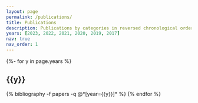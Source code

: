```yaml
---
layout: page
permalink: /publications/
title: Publications
description: Publications by categories in reversed chronological order. Full list can be found at <b><a href='https://scholar.google.com/citations?user=8XQPi7YAAAAJ&hl=en'>Google Scholar</a></b>.
years: [2023, 2022, 2021, 2020, 2019, 2017]
nav: true
nav_order: 1
---
```

<!-- _pages/publications.md -->
<div class="publications">

{%- for y in page.years %}
  <h2 class="year">{{y}}</h2>
  {% bibliography -f papers -q @*[year={{y}}]* %}
{% endfor %}

</div>
